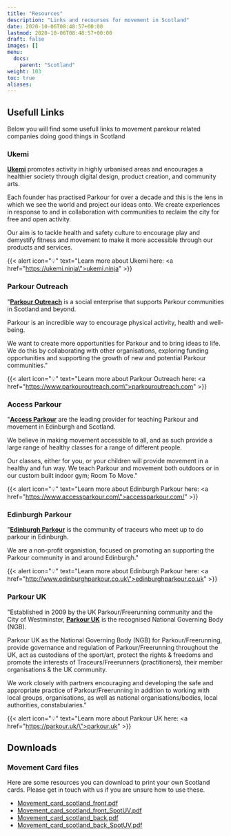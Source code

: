```yaml
---
title: "Resources"
description: "Links and recourses for movement in Scotland"
date: 2020-10-06T08:48:57+00:00
lastmod: 2020-10-06T08:48:57+00:00
draft: false
images: []
menu:
  docs:
    parent: "Scotland"
weight: 103
toc: true
aliases:
---
```


## Usefull Links

Below you will find some usefull links to movement parekour related companies doing good things in Scotland

### Ukemi

**[Ukemi](https://ukemi.ninja)** promotes activity in highly urbanised areas and encourages a healthier society through digital design, product creation, and community arts.

Each founder has practised Parkour for over a decade and this is the lens in which we see the world and project our ideas onto. We create experiences in response to and in collaboration with communities to reclaim the city for free and open activity.

Our aim is to tackle health and safety culture to encourage play and demystify fitness and movement to make it more accessible through our products and services.

{{< alert icon="💡" text="Learn more about Ukemi here: <a href=\"https://ukemi.ninja\">ukemi.ninja</a>" >}}

### Parkour Outreach

"**[Parkour Outreach](https://www.parkouroutreach.com)** is a social enterprise that supports Parkour communities in Scotland and beyond.

Parkour is an incredible way to encourage physical activity, health and well-being.

We want to create more opportunities for Parkour and to bring ideas to life. We do this by collaborating with other organisations, exploring funding opportunities and supporting the growth of new and potential Parkour communities."

{{< alert icon="💡" text="Learn more about Parkour Outreach here: <a href=\"https://www.parkouroutreach.com\">parkouroutreach.com</a>" >}}

### Access Parkour

"**[Access Parkour](https://www.accessparkour.com/)** are the leading provider for teaching Parkour and movement in Edinburgh and Scotland.

We believe in making movement accessible to all, and as such provide a large range of healthy classes for a range of different people.

Our classes, either for you, or your children will provide movement in a healthy and fun way. We teach Parkour and movement both outdoors or in our custom built indoor gym; Room To Move."

{{< alert icon="💡" text="Learn more about Edinburgh Parkour here: <a href=\"https://www.accessparkour.com\">accessparkour.com/</a>" >}}

### Edinburgh Parkour

"**[Edinburgh Parkour](http://www.edinburghparkour.co.uk)** is the community of traceurs who meet up to do parkour in Edinburgh.

We are a non-profit organistion, focused on promoting an supporting the Parkour community in and around Edinburgh."

{{< alert icon="💡" text="Learn more about Edinburgh Parkour here: <a href=\"http://www.edinburghparkour.co.uk\">edinburghparkour.co.uk</a>" >}}

### Parkour UK

"Established in 2009 by the UK Parkour/Freerunning community and the City of Westminster, **[Parkour UK](https://parkour.uk/)** is the recognised National Governing Body (NGB).

Parkour UK as the National Governing Body (NGB) for Parkour/Freerunning, provide governance and regulation of Parkour/Freerunning throughout the UK, act as custodians of the sport/art, protect the rights & freedoms and promote the interests of Traceurs/Freerunners (practitioners), their member organisations & the UK community.

We work closely with partners encouraging and developing the safe and appropriate practice of Parkour/Freerunning in addition to working with local groups, organisations, as well as national organisations/bodies, local authorities, constabularies."

{{< alert icon="💡" text="Learn more about Parkour UK here: <a href=\"https://parkour.uk/\">parkour.uk</a>" >}}

## Downloads

### Movement Card files

Here are some resources you can download to print your own Scotland cards. Please get in touch with us if you are unsure how to use these.

- [Movement_card_scotland_front.pdf](/files/Movement_card_scotland_front.pdf)
- [Movement_card_scotland_front_SpotUV.pdf](/files/Movement_card_scotland_front_SpotUV.pdf)
- [Movement_card_scotland_back.pdf](/files/Movement_card_scotland_back.pdf)
- [Movement_card_scotland_back_SpotUV.pdf](/files/Movement_card_scotland_back_SpotUV.pdf)
